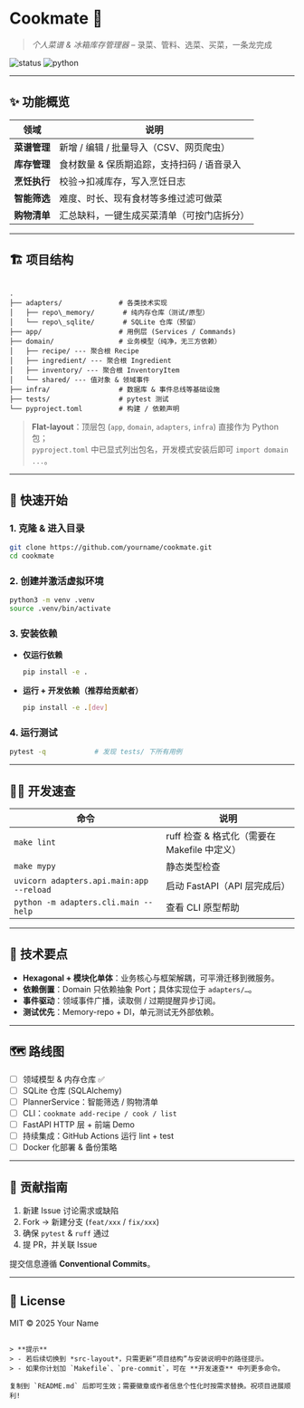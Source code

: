 # Cookmate 🍳
> *个人菜谱 & 冰箱库存管理器* – 录菜、管料、选菜、买菜，一条龙完成

![status](https://img.shields.io/badge/status-pre--alpha-red)
![python](https://img.shields.io/badge/python-3.9%2B-blue)

---

## ✨ 功能概览

| 领域 | 说明 |
|------|------|
| **菜谱管理** | 新增 / 编辑 / 批量导入（CSV、网页爬虫） |
| **库存管理** | 食材数量 & 保质期追踪，支持扫码 / 语音录入 |
| **烹饪执行** | 校验→扣减库存，写入烹饪日志 |
| **智能筛选** | 难度、时长、现有食材等多维过滤可做菜 |
| **购物清单** | 汇总缺料，一键生成买菜清单（可按门店拆分） |

---

## 🏗️ 项目结构

```

.
├── adapters/              # 各类技术实现
│   ├── repo\_memory/       # 纯内存仓库（测试/原型）
│   └── repo\_sqlite/       # SQLite 仓库（预留）
├── app/                   # 用例层 (Services / Commands)
├── domain/                # 业务模型（纯净，无三方依赖）
│   ├── recipe/ --- 聚合根 Recipe
│   ├── ingredient/ --- 聚合根 Ingredient
│   ├── inventory/ --- 聚合根 InventoryItem
│   └── shared/ --- 值对象 & 领域事件
├── infra/                 # 数据库 & 事件总线等基础设施
├── tests/                 # pytest 测试
└── pyproject.toml         # 构建 / 依赖声明

````

> **Flat-layout**：顶层包 (`app`, `domain`, `adapters`, `infra`) 直接作为 Python 包；  
> `pyproject.toml` 中已显式列出包名，开发模式安装后即可 `import domain ...`。

---

## 🚀 快速开始

### 1. 克隆 & 进入目录

```bash
git clone https://github.com/yourname/cookmate.git
cd cookmate
````

### 2. 创建并激活虚拟环境

```bash
python3 -m venv .venv
source .venv/bin/activate
```

### 3. 安装依赖

* **仅运行依赖**

  ```bash
  pip install -e .
  ```

* **运行 + 开发依赖（推荐给贡献者）**

  ```bash
  pip install -e .[dev]
  ```

### 4. 运行测试

```bash
pytest -q            # 发现 tests/ 下所有用例
```

---

## 🧑‍💻 开发速查

| 命令                                       | 说明                              |
| ---------------------------------------- | ------------------------------- |
| `make lint`                              | ruff 检查 & 格式化（需要在 Makefile 中定义） |
| `make mypy`                              | 静态类型检查                          |
| `uvicorn adapters.api.main:app --reload` | 启动 FastAPI（API 层完成后）            |
| `python -m adapters.cli.main --help`     | 查看 CLI 原型帮助                     |

---

## 🔌 技术要点

* **Hexagonal + 模块化单体**：业务核心与框架解耦，可平滑迁移到微服务。
* **依赖倒置**：Domain 只依赖抽象 Port；具体实现位于 `adapters/…`。
* **事件驱动**：领域事件广播，读取侧 / 过期提醒异步订阅。
* **测试优先**：Memory-repo + DI，单元测试无外部依赖。

---

## 🗺️ 路线图

* [ ] 领域模型 & 内存仓库 ✅
* [ ] SQLite 仓库 (SQLAlchemy)
* [ ] PlannerService：智能筛选 / 购物清单
* [ ] CLI：`cookmate add-recipe / cook / list`
* [ ] FastAPI HTTP 层 + 前端 Demo
* [ ] 持续集成：GitHub Actions 运行 lint + test
* [ ] Docker 化部署 & 备份策略

---

## 🤝 贡献指南

1. 新建 Issue 讨论需求或缺陷
2. Fork → 新建分支 (`feat/xxx` / `fix/xxx`)
3. 确保 `pytest` & `ruff` 通过
4. 提 PR，并关联 Issue

提交信息遵循 **Conventional Commits**。

---

## 📄 License

MIT © 2025 Your Name

```

> **提示**  
> - 若后续切换到 *src-layout*，只需更新“项目结构”与安装说明中的路径提示。  
> - 如果你计划加 `Makefile`、`pre-commit`，可在 **开发速查** 中列更多命令。  

复制到 `README.md` 后即可生效；需要徽章或作者信息个性化时按需求替换。祝项目进展顺利!
```
